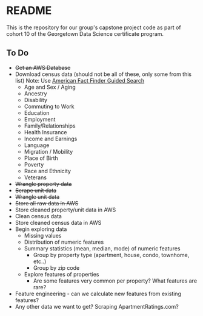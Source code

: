 # README

This is the repository for our group's capstone project code as part of cohort 10 of the Georgetown Data Science certificate program.

## To Do

 * ~~Get an AWS Database~~ 
 * Download census data (should not be all of these, only some from this list) Note: Use [American Fact Finder Guided Search](https://factfinder.census.gov/faces/nav/jsf/pages/guided_search.xhtml)
    * Age and Sex / Aging
    * Ancestry
    * Disability
    * Commuting to Work
    * Education
    * Employment
    * Family/Relationships
    * Health Insurance
    * Income and Earnings
    * Language
    * Migration / Mobility
    * Place of Birth
    * Poverty
    * Race and Ethnicity
    * Veterans
* ~~Wrangle property data~~
* ~~Scrape unit data~~
* ~~Wrangle unit data~~
* ~~Store all raw data in AWS~~
* Store cleaned property/unit data in AWS
* Clean census data
* Store cleaned census data in AWS
* Begin exploring data 
    * Missing values
    * Distribution of numeric features
    * Summary statistics (mean, median, mode) of numeric features
        * Group by property type (apartment, house, condo, townhome, etc..)
        * Group by zip code
    * Explore features of properties
        * Are some features very common per property? What features are rare? 
* Feature engineering - can we calculate new features from existing features?
* Any other data we want to get? Scraping ApartmentRatings.com?

